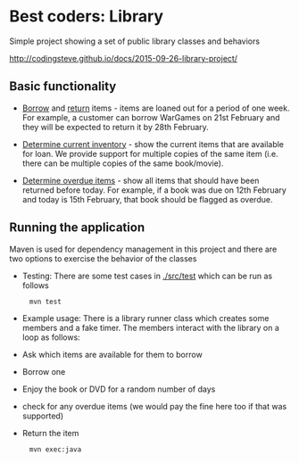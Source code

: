 

Best coders: Library
===================

Simple project showing a set of public library classes and behaviors

http://codingsteve.github.io/docs/2015-09-26-library-project/

Basic functionality
-------------------

 - [Borrow][ITEM1] and [return][ITEM2] items - 
   items are loaned out for a period of one week. 
   For example, a customer can borrow WarGames on 21st February and they will be expected to return it by 28th February.
   

 - [Determine current inventory][ITEM3] - show the current items that are available for loan. We provide support for multiple copies of the same item (i.e. there can be multiple copies of the same book/movie).  
   
 - [Determine overdue items][ITEM4] - show all items that should have been returned before today. 
   For example, if a book was due on 12th February and today is 15th February, that book should be flagged as overdue. 

 
Running the application
-----------------------
 
Maven is used for dependency management in this project and there are two options to exercise the behavior of the classes
 
 - Testing: There are some test cases in [./src/test][TESTDIR] which can be run as follows
 
```
     mvn test
```     
     
- Example usage:  There is a library runner class which creates some members and a fake timer. The members interact with the library on a loop as follows:

- Ask which items are available for them to borrow
- Borrow one
- Enjoy the book or DVD for a random number of days
- check for any overdue items (we would pay the fine here too if that was supported)
- Return the item      
 
```
     mvn exec:java 
```




   
   [ITEM1]: https://github.com/codingSteve/library/issues/1
   [ITEM2]: https://github.com/codingSteve/library/issues/2
   [ITEM3]: https://github.com/codingSteve/library/issues/3
   [ITEM4]: https://github.com/codingSteve/library/issues/4
   [TESTDIR]: https://github.com/codingSteve/library/tree/master/src/test
